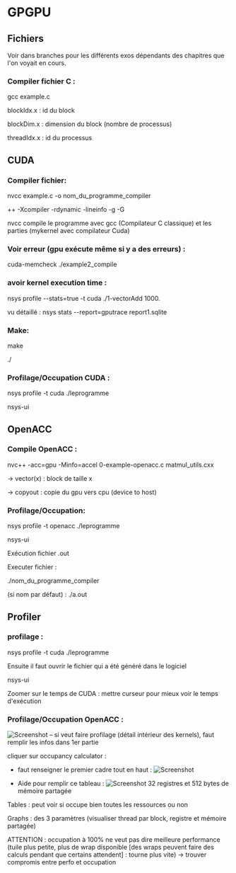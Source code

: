 # GPGPU

## Fichiers
Voir dans branches pour les différents exos dépendants des chapitres que l'on voyait en cours.

### Compiler fichier C : 

gcc example.c


blockIdx.x : id du block 

blockDim.x : dimension du block (nombre de processus) 

threadIdx.x : id du processus


## CUDA
### Compiler fichier: 

nvcc example.c -o nom_du_programme_compiler

++ -Xcompiler -rdynamic -lineinfo -g -G


nvcc compile le programme avec gcc (Compilateur C classique) et les parties (mykernel avec compilateur Cuda)


### Voir erreur (gpu exécute même si y a des erreurs) : 

cuda-memcheck ./example2_compile

### avoir kernel execution time : 

nsys profile --stats=true -t cuda ./1-vectorAdd 1000.

vu détaillé : nsys stats --report=gputrace report1.sqlite


### Make: 

make

./<fichier>


### Profilage/Occupation CUDA : 

nsys profile -t cuda ./leprogramme

nsys-ui


## OpenACC
### Compile OpenACC : 

nvc++ -acc=gpu -Minfo=accel 0-example-openacc.c matmul_utils.cxx


→ vector(x) : block de taille x 

→ copyout : copie du gpu vers cpu (device to host)


### Profilage/Occupation: 

nsys profile -t openacc ./leprogramme

nsys-ui

Exécution fichier .out

Executer fichier :

./nom_du_programme_compiler

(si nom par défaut) : ./a.out


## Profiler
### profilage : 

nsys profile -t cuda ./leprogramme

Ensuite il faut ouvrir le fichier qui a été généré dans le logiciel 

nsys-ui

Zoomer sur le temps de CUDA : mettre curseur pour mieux voir le temps d'exécution


### Profilage/Occupation OpenACC : 
![Screenshot](Capture1.png)
– si veut faire profilage (détail intérieur des kernels), faut remplir les infos dans 1er partie 

cliquer sur occupancy calculator : 

- faut renseigner le premier cadre tout en haut : 
![Screenshot](Capture2.png)

- Aide pour remplir ce tableau :
![Screenshot](Capture3.png)
32 registres et 512 bytes de mémoire partagée 

Tables : peut voir si occupe bien toutes les ressources ou non 

Graphs : des 3 paramètres (visualiser thread par block, registre et mémoire partagée) 

ATTENTION : occupation à 100% ne veut pas dire meilleure performance (tuile plus petite, plus de wrap disponible [des wraps peuvent faire des calculs pendant que certains attendent] : tourne plus vite) → trouver compromis entre perfo et occupation 
